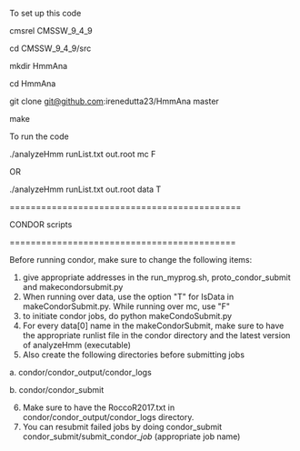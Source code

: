 To set up this code

cmsrel CMSSW_9_4_9

cd CMSSW_9_4_9/src

mkdir HmmAna

cd HmmAna

git clone git@github.com:irenedutta23/HmmAna master

make


To run the code

./analyzeHmm runList.txt out.root mc F

OR 

./analyzeHmm runList.txt out.root data T


============================================

CONDOR scripts

===========================================

Before running condor, make sure to change the following items:
1. give appropriate addresses in the run_myprog.sh, proto_condor_submit and makecondorsubmit.py
2. When running over data, use the option "T" for IsData in makeCondorSubmit.py. While running over mc, use "F"
3. to initiate condor jobs, do python makeCondoSubmit.py
4. For every data[0] name in the makeCondorSubmit, make sure to have the appropriate runlist file in the condor directory and the latest version of analyzeHmm (executable)
5. Also create the following directories before submitting jobs

  a. condor/condor_output/condor_logs
  
  b. condor/condor_submit
 
6. Make sure to have the RoccoR2017.txt in condor/condor_output/condor_logs directory.
7. You can resubmit failed jobs by doing condor_submit condor_submit/submit_condor_*job* (appropriate job name)
